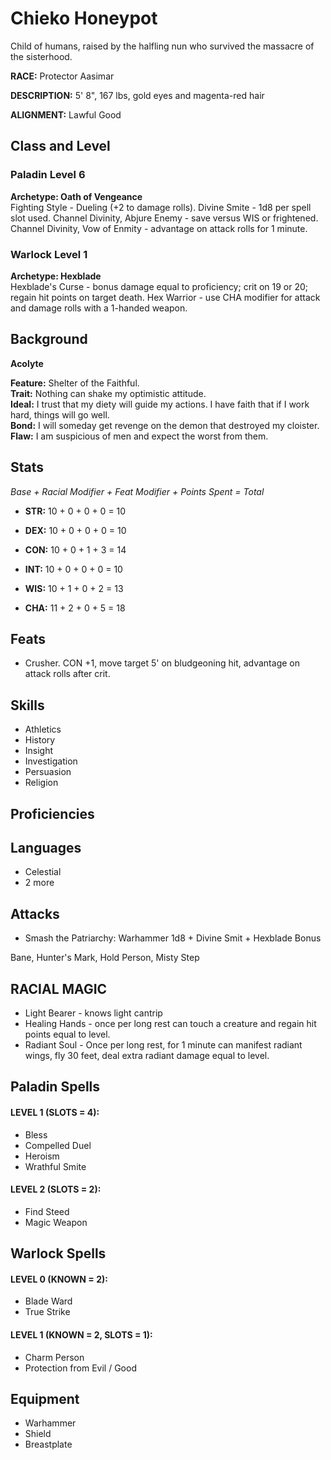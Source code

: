 # Chieko Honeypot 

Child of humans, raised by the halfling nun who survived the massacre of the sisterhood.

**RACE:** Protector Aasimar

**DESCRIPTION:** 5' 8", 167 lbs, gold eyes and magenta-red hair

**ALIGNMENT:** Lawful Good

## Class and Level

### Paladin Level 6
**Archetype: Oath of Vengeance** \
Fighting Style - Dueling (+2 to damage rolls). Divine Smite - 1d8 per spell slot used. Channel Divinity, Abjure Enemy - save versus WIS or frightened. Channel Divinity, Vow of Enmity - advantage on attack rolls for 1 minute.

### Warlock Level 1
**Archetype: Hexblade** \
Hexblade's Curse - bonus damage equal to proficiency; crit on 19 or 20; regain hit points on target death. Hex Warrior - use CHA modifier for attack and damage rolls with a 1-handed weapon.

## Background

**Acolyte**

**Feature:** Shelter of the Faithful. \
**Trait:** Nothing can shake my optimistic attitude. \
**Ideal:** I trust that my diety will guide my actions. I have faith that if I work hard, things will go well. \
**Bond:** I will someday get revenge on the demon that destroyed my cloister. \
**Flaw:** I am suspicious of men and expect the worst from them.

## Stats

*Base + Racial Modifier + Feat Modifier + Points Spent = Total*

* **STR:** 10 + 0 + 0 + 0 = 10

* **DEX:** 10 + 0 + 0 + 0 = 10

* **CON:** 10 + 0 + 1 + 3 = 14

* **INT:** 10 + 0 + 0 + 0 = 10

* **WIS:** 10 + 1 + 0 + 2 = 13

* **CHA:** 11 + 2 + 0 + 5 = 18

## Feats
* Crusher. CON +1, move target 5' on bludgeoning hit, advantage on attack rolls after crit.

## Skills
* Athletics
* History
* Insight
* Investigation
* Persuasion
* Religion

## Proficiencies

## Languages
* Celestial
* 2 more

## Attacks
* Smash the Patriarchy: Warhammer 1d8 + Divine Smit + Hexblade Bonus 

Bane, Hunter's Mark, Hold Person, Misty Step

## RACIAL MAGIC
* Light Bearer - knows light cantrip
* Healing Hands - once per long rest can touch a creature and regain hit points equal to level.
* Radiant Soul - Once per long rest, for 1 minute can manifest radiant wings, fly 30 feet, deal extra radiant damage equal to level.

## Paladin Spells

#### LEVEL 1 (SLOTS = 4):
* Bless
* Compelled Duel
* Heroism
* Wrathful Smite

#### LEVEL 2 (SLOTS = 2):
* Find Steed
* Magic Weapon

## Warlock Spells

#### LEVEL 0 (KNOWN = 2):
* Blade Ward
* True Strike

#### LEVEL 1 (KNOWN = 2, SLOTS = 1):
* Charm Person
* Protection from Evil / Good

## Equipment
* Warhammer
* Shield
* Breastplate
